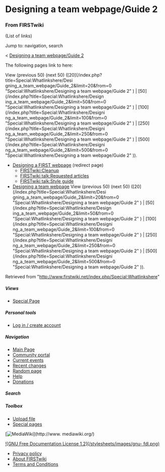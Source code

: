 # Designing a team webpage/Guide 2

### From FIRSTwiki

(List of links)

Jump to: navigation, search

&lt; [Designing a team webpage/Guide
2](/index.php?title=Designing_a_team_webpage/Guide_2&redirect=no "Designing a
team webpage/Guide 2" )  

The following pages link to here:

View (previous 50) (next 50) ([20](/index.php?title=Special:Whatlinkshere/Desi
gning_a_team_webpage/Guide_2&limit=20&from=0 "Special:Whatlinkshere/Designing
a team webpage/Guide 2" ) | [50](/index.php?title=Special:Whatlinkshere/Design
ing_a_team_webpage/Guide_2&limit=50&from=0 "Special:Whatlinkshere/Designing a
team webpage/Guide 2" ) | [100](/index.php?title=Special:Whatlinkshere/Designi
ng_a_team_webpage/Guide_2&limit=100&from=0 "Special:Whatlinkshere/Designing a
team webpage/Guide 2" ) | [250](/index.php?title=Special:Whatlinkshere/Designi
ng_a_team_webpage/Guide_2&limit=250&from=0 "Special:Whatlinkshere/Designing a
team webpage/Guide 2" ) | [500](/index.php?title=Special:Whatlinkshere/Designi
ng_a_team_webpage/Guide_2&limit=500&from=0 "Special:Whatlinkshere/Designing a
team webpage/Guide 2" )).

  * [Designing a FIRST webpage](/index.php?title=Designing_a_FIRST_webpage&redirect=no "Designing a FIRST webpage" ) (redirect page) 
    * [FIRSTwiki:Cleanup](/index.php/FIRSTwiki:Cleanup "FIRSTwiki:Cleanup" )
    * [FIRSTwiki talk:Requested articles](/index.php/FIRSTwiki_talk:Requested_articles "FIRSTwiki talk:Requested articles" )
    * [FIRSTwiki talk:Style guide](/index.php/FIRSTwiki_talk:Style_guide "FIRSTwiki talk:Style guide" )
  * [Designing a team webpage](/index.php/Designing_a_team_webpage "Designing a team webpage" )
View (previous 50) (next 50) ([20](/index.php?title=Special:Whatlinkshere/Desi
gning_a_team_webpage/Guide_2&limit=20&from=0 "Special:Whatlinkshere/Designing
a team webpage/Guide 2" ) | [50](/index.php?title=Special:Whatlinkshere/Design
ing_a_team_webpage/Guide_2&limit=50&from=0 "Special:Whatlinkshere/Designing a
team webpage/Guide 2" ) | [100](/index.php?title=Special:Whatlinkshere/Designi
ng_a_team_webpage/Guide_2&limit=100&from=0 "Special:Whatlinkshere/Designing a
team webpage/Guide 2" ) | [250](/index.php?title=Special:Whatlinkshere/Designi
ng_a_team_webpage/Guide_2&limit=250&from=0 "Special:Whatlinkshere/Designing a
team webpage/Guide 2" ) | [500](/index.php?title=Special:Whatlinkshere/Designi
ng_a_team_webpage/Guide_2&limit=500&from=0 "Special:Whatlinkshere/Designing a
team webpage/Guide 2" )).

Retrieved from "<http://www.firstwiki.net/index.php/Special:Whatlinkshere>"

##### Views

  * [Special Page](/index.php/Special:Whatlinkshere/Designing_a_team_webpage/Guide_2)

##### Personal tools

  * [Log in / create account](/index.php?title=Special:Userlogin&returnto=Special:Whatlinkshere)

[](/index.php/Main_Page "Main Page" )

##### Navigation

  * [Main Page](/index.php/Main_Page)
  * [Community portal](/index.php/FIRSTwiki:Community_portal)
  * [Current events](/index.php/Current_events)
  * [Recent changes](/index.php/Special:Recentchanges)
  * [Random page](/index.php/Special:Random)
  * [Help](/index.php/Help:Contents)
  * [Donations](/index.php/FIRSTwiki:Site_support)

##### Search



##### Toolbox

  * [Upload file](/index.php/Special:Upload)
  * [Special pages](/index.php/Special:Specialpages)

[![MediaWiki](/skins/common/images/poweredby_mediawiki_88x31.png)](http://www.
mediawiki.org/)

[![GNU Free Documentation License 1.2](/stylesheets/images/gnu-
fdl.png)](http://www.gnu.org/copyleft/fdl.html)

  * [Privacy policy](/index.php/FIRSTwiki:Privacy_policy "FIRSTwiki:Privacy policy" )
  * [About FIRSTwiki](/index.php/FIRSTwiki:About "FIRSTwiki:About" )
  * [Terms and Conditions](/index.php/FIRSTwiki:Terms_and_conditions "FIRSTwiki:Terms and conditions" )

